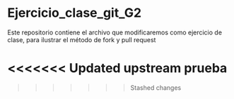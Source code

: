 # Ejercicio_clase_git_G2
Este repositorio contiene el archivo que modificaremos como ejercicio de clase, para ilustrar el método de fork y pull request 

<<<<<<< Updated upstream
prueba
=======
>>>>>>> Stashed changes
